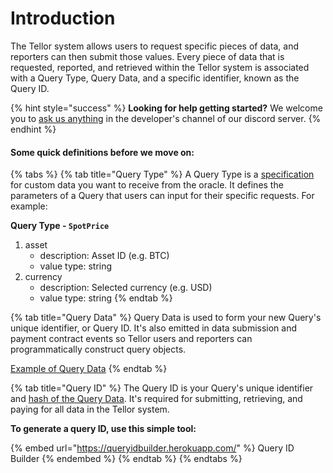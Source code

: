 # Introduction

The Tellor system allows users to request specific pieces of data, and reporters can then submit those values. Every piece of data that is requested, reported, and retrieved within the Tellor system is associated with a Query Type, Query Data, and a specific identifier, known as the Query ID.

{% hint style="success" %}
**Looking for help getting started?** We welcome you to [ask us anything](https://discord.gg/n7drGjh) in the developer's channel of our discord server. &#x20;
{% endhint %}

#### Some quick definitions before we move on:

{% tabs %}
{% tab title="Query Type" %}
A Query Type is a [specification](https://github.com/tellor-io/dataSpecs) for custom data you want to receive from the oracle. It defines the parameters of a Query that users can input for their specific requests. For example:

**Query Type - `SpotPrice`**

1. asset
   * description: Asset ID (e.g. BTC)
   * value type: string
2. currency
   * description: Selected currency (e.g. USD)
   * value type: string
{% endtab %}

{% tab title="Query Data" %}
Query Data is used to form your new Query's unique identifier, or Query ID. It's also emitted in data submission and payment contract events so Tellor users and reporters can programmatically construct query objects.

[Example of Query Data](http://127.0.0.1:5000/s/tcQlo49FAqTaOimNOz0X/getting-data/creating-a-query#example-querydata-and-queryid)
{% endtab %}

{% tab title="Query ID" %}
The Query ID is your Query's unique identifier and [hash of the Query Data](creating-a-query.md#example-querydata-and-queryid). It's required for submitting, retrieving, and paying for all data in the Tellor system.

**To generate a query ID, use this simple tool:**

{% embed url="https://queryidbuilder.herokuapp.com/" %}
Query ID Builder
{% endembed %}
{% endtab %}
{% endtabs %}

